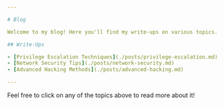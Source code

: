 ```yaml
---

# Blog

Welcome to my blog! Here you'll find my write-ups on various topics.

## Write-Ups

- [Privilege Escalation Techniques](./posts/privilege-escalation.md)
- [Network Security Tips](./posts/network-security.md)
- [Advanced Hacking Methods](./posts/advanced-hacking.md)

---
```


Feel free to click on any of the topics above to read more about it!
